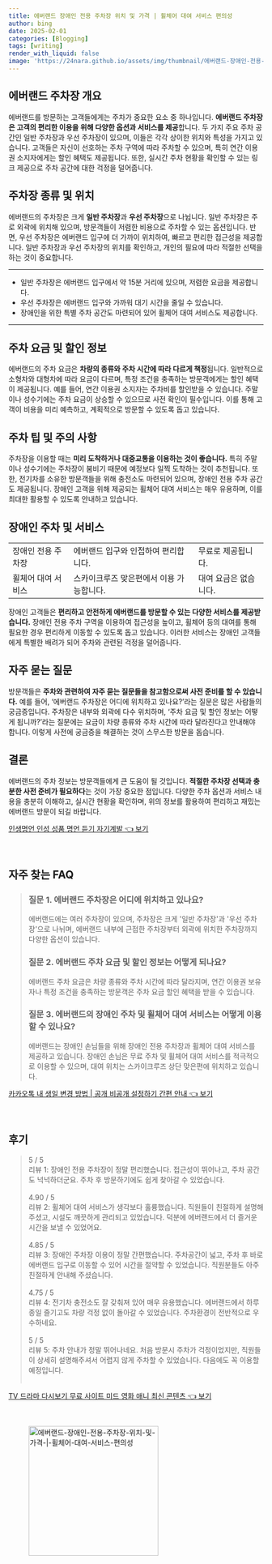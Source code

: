 ```yaml
---
title: 에버랜드 장애인 전용 주차장 위치 및 가격 | 휠체어 대여 서비스 편의성
author: bing
date: 2025-02-01
categories: [Blogging]
tags: [writing]
render_with_liquid: false
image: 'https://24nara.github.io/assets/img/thumbnail/에버랜드-장애인-전용-주차장-위치-및-가격-|-휠체어-대여-서비스-편의성.webp'
---
```



<h2 id='에버랜드 주차장 개요'>에버랜드 주차장 개요</h2>

<p>에버랜드를 방문하는 고객들에게는 주차가 중요한 요소 중 하나입니다. <b>에버랜드 주차장은 고객의 편리한 이용을 위해 다양한 옵션과 서비스를 제공</b>합니다. 두 가지 주요 주차 공간인 일반 주차장과 우선 주차장이 있으며, 이들은 각각 상이한 위치와 특성을 가지고 있습니다. 고객들은 자신이 선호하는 주차 구역에 따라 주차할 수 있으며, 특히 연간 이용권 소지자에게는 할인 혜택도 제공됩니다. 또한, 실시간 주차 현황을 확인할 수 있는 링크 제공으로 주차 공간에 대한 걱정을 덜어줍니다.</p>

<h2 id='주차장 종류 및 위치'>주차장 종류 및 위치</h2>

<p>에버랜드의 주차장은 크게 <b>일반 주차장</b>과 <b>우선 주차장</b>으로 나뉩니다. 일반 주차장은 주로 외곽에 위치해 있으며, 방문객들이 저렴한 비용으로 주차할 수 있는 옵션입니다. 반면, 우선 주차장은 에버랜드 입구에 더 가까이 위치하여, 빠르고 편리한 접근성을 제공합니다. 일반 주차장과 우선 주차장의 위치를 확인하고, 개인의 필요에 따라 적절한 선택을 하는 것이 중요합니다.</p>

<hr />

<ul>
    <li>일반 주차장은 에버랜드 입구에서 약 15분 거리에 있으며, 저렴한 요금을 제공합니다.</li>
    <li>우선 주차장은 에버랜드 입구와 가까워 대기 시간을 줄일 수 있습니다.</li>
    <li>장애인을 위한 특별 주차 공간도 마련되어 있어 휠체어 대여 서비스도 제공합니다.</li>
</ul>

<hr />

<h2 id='주차 요금 및 할인 정보'>주차 요금 및 할인 정보</h2>

<p>에버랜드의 주차 요금은 <b>차량의 종류와 주차 시간에 따라 다르게 책정</b>됩니다. 일반적으로 소형차와 대형차에 따라 요금이 다르며, 특정 조건을 충족하는 방문객에게는 할인 혜택이 제공됩니다. 예를 들어, 연간 이용권 소지자는 주차비를 할인받을 수 있습니다. 주말이나 성수기에는 주차 요금이 상승할 수 있으므로 사전 확인이 필수입니다. 이를 통해 고객이 비용을 미리 예측하고, 계획적으로 방문할 수 있도록 돕고 있습니다.</p>

<h2 id='주차 팁 및 주의 사항'>주차 팁 및 주의 사항</h2>

<p>주차장을 이용할 때는 <b>미리 도착하거나 대중교통을 이용하는 것이 좋습니다.</b> 특히 주말이나 성수기에는 주차장이 붐비기 때문에 예정보다 일찍 도착하는 것이 추천됩니다. 또한, 전기차를 소유한 방문객들을 위해 충전소도 마련되어 있으며, 장애인 전용 주차 공간도 제공됩니다. 장애인 고객을 위해 제공되는 휠체어 대여 서비스는 매우 유용하며, 이를 최대한 활용할 수 있도록 안내하고 있습니다.</p>

<h2 id='장애인 주차 및 서비스'>장애인 주차 및 서비스</h2>

<table>
    <tr>
        <td>장애인 전용 주차장</td>
        <td>에버랜드 입구와 인접하여 편리합니다.</td>
        <td>무료로 제공됩니다.</td>
    </tr>
    <tr>
        <td>휠체어 대여 서비스</td>
        <td>스카이크루즈 맞은편에서 이용 가능합니다.</td>
        <td>대여 요금은 없습니다.</td>
    </tr>
</table>

<p>장애인 고객들은 <b>편리하고 안전하게 에버랜드를 방문할 수 있는 다양한 서비스를 제공받습니다.</b> 장애인 전용 주차 구역을 이용하여 접근성을 높이고, 휠체어 등의 대여를 통해 필요한 경우 편리하게 이동할 수 있도록 돕고 있습니다. 이러한 서비스는 장애인 고객들에게 특별한 배려가 되어 주차와 관련된 걱정을 덜어줍니다.</p>

<h2 id='자주 묻는 질문'>자주 묻는 질문</h2>

<p>방문객들은 <b>주차와 관련하여 자주 묻는 질문들을 참고함으로써 사전 준비를 할 수 있습니다.</b> 예를 들어, ‘에버랜드 주차장은 어디에 위치하고 있나요?’라는 질문은 많은 사람들의 궁금증입니다. 주차장은 내부와 외곽에 다수 위치하며, ‘주차 요금 및 할인 정보는 어떻게 됩니까?’라는 질문에는 요금이 차량 종류와 주차 시간에 따라 달라진다고 안내해야 합니다. 이렇게 사전에 궁금증을 해결하는 것이 스무스한 방문을 돕습니다.</p>

<h2 id='결론'>결론</h2>

<p>에버랜드의 주차 정보는 방문객들에게 큰 도움이 될 것입니다. <b>적절한 주차장 선택과 충분한 사전 준비가 필요하다</b>는 것이 가장 중요한 점입니다. 다양한 주차 옵션과 서비스 내용을 충분히 이해하고, 실시간 현황을 확인하며, 위의 정보를 활용하여 편리하고 재밌는 에버랜드 방문이 되길 바랍니다.</p>


<p><a class="click-button" title="인생명언 인성 성품 명언 듣기 자기계발" href="https://24nara.github.io/posts/%EC%9D%B8%EC%83%9D%EB%AA%85%EC%96%B8-%EC%9D%B8%EC%84%B1-%EC%84%B1%ED%92%88-%EB%AA%85%EC%96%B8-%EB%93%A3%EA%B8%B0-%EC%9E%90%EA%B8%B0%EA%B3%84%EB%B0%9C/" rel="dofollow">인생명언 인성 성품 명언 듣기 자기계발 👈 보기</a></p><br>
<h2 id='자주_찾는_FAQ'>자주 찾는 FAQ</h2>
<div itemscope="" itemtype="https://schema.org/FAQPage"> 
<blockquote> 
<div itemscope="" itemprop="mainEntity" itemtype="https://schema.org/Question"> 
<h3 itemprop="name">질문 1. 에버랜드 주차장은 어디에 위치하고 있나요?</h3> 
<div itemscope="" itemprop="acceptedAnswer" itemtype="https://schema.org/Answer"> 
<span itemprop="text"> 
<p>에버랜드에는 여러 주차장이 있으며, 주차장은 크게 '일반 주차장'과 '우선 주차장'으로 나뉘며, 에버랜드 내부에 근접한 주차장부터 외곽에 위치한 주차장까지 다양한 옵션이 있습니다.</p> 
</span> 
</div> 
</div> 
<div itemscope="" itemprop="mainEntity" itemtype="https://schema.org/Question"> 
<h3 itemprop="name">질문 2. 에버랜드 주차 요금 및 할인 정보는 어떻게 되나요?</h3> 
<div itemscope="" itemprop="acceptedAnswer" itemtype="https://schema.org/Answer"> 
<span itemprop="text"> 
<p>에버랜드 주차 요금은 차량 종류와 주차 시간에 따라 달라지며, 연간 이용권 보유자나 특정 조건을 충족하는 방문객은 주차 요금 할인 혜택을 받을 수 있습니다.</p> 
</span> 
</div> 
</div> 
<div itemscope="" itemprop="mainEntity" itemtype="https://schema.org/Question"> 
<h3 itemprop="name">질문 3. 에버랜드의 장애인 주차 및 휠체어 대여 서비스는 어떻게 이용할 수 있나요?</h3> 
<div itemscope="" itemprop="acceptedAnswer" itemtype="https://schema.org/Answer"> 
<span itemprop="text"> 
<p>에버랜드는 장애인 손님들을 위해 장애인 전용 주차장과 휠체어 대여 서비스를 제공하고 있습니다. 장애인 손님은 무료 주차 및 휠체어 대여 서비스를 적극적으로 이용할 수 있으며, 대여 위치는 스카이크루즈 상단 맞은편에 위치하고 있습니다.</p> 
</span> 
</div> 
</div> 
</blockquote> 
</div>
<p><a class="click-button" title="카카오톡 내 생일 변경 방법 | 공개 비공개 설정하기 간편 안내" href="https://24nara.github.io/posts/%EC%B9%B4%EC%B9%B4%EC%98%A4%ED%86%A1-%EB%82%B4-%EC%83%9D%EC%9D%BC-%EB%B3%80%EA%B2%BD-%EB%B0%A9%EB%B2%95-%EA%B3%B5%EA%B0%9C-%EB%B9%84%EA%B3%B5%EA%B0%9C-%EC%84%A4%EC%A0%95%ED%95%98%EA%B8%B0-%EA%B0%84%ED%8E%B8-%EC%95%88%EB%82%B4/" rel="dofollow">카카오톡 내 생일 변경 방법 | 공개 비공개 설정하기 간편 안내 👈 보기</a></p><br>
<h2 id='후기'>후기</h2>
<div itemscope itemtype="https://schema.org/Product">
  <blockquote>
  <div itemprop="review" itemscope itemtype="https://schema.org/Review">
      <div itemprop="reviewRating" itemscope itemtype="https://schema.org/Rating"> <span itemprop="ratingValue">5</span> / <span itemprop="bestRating">5</span> </div>
      <span itemprop="reviewBody">리뷰 1: 장애인 전용 주차장이 정말 편리했습니다. 접근성이 뛰어나고, 주차 공간도 넉넉하더군요. 주차 후 방문하기에도 쉽게 찾아갈 수 있었습니다.</span>
  </div>
  <br>
  <div itemprop="review" itemscope itemtype="https://schema.org/Review">
      <div itemprop="reviewRating" itemscope itemtype="https://schema.org/Rating"> <span itemprop="ratingValue">4.90</span> / <span itemprop="bestRating">5</span> </div>
      <span itemprop="reviewBody">리뷰 2: 휠체어 대여 서비스가 생각보다 훌륭했습니다. 직원들이 친절하게 설명해 주셨고, 시설도 깨끗하게 관리되고 있었습니다. 덕분에 에버랜드에서 더 즐거운 시간을 보낼 수 있었어요.</span>
  </div>
  <br>
  <div itemprop="review" itemscope itemtype="https://schema.org/Review">
      <div itemprop="reviewRating" itemscope itemtype="https://schema.org/Rating"> <span itemprop="ratingValue">4.85</span> / <span itemprop="bestRating">5</span> </div>
      <span itemprop="reviewBody">리뷰 3: 장애인 주차장 이용이 정말 간편했습니다. 주차공간이 넓고, 주차 후 바로 에버랜드 입구로 이동할 수 있어 시간을 절약할 수 있었습니다. 직원분들도 아주 친절하게 안내해 주셨습니다.</span>
  </div>
  <br>
  <div itemprop="review" itemscope itemtype="https://schema.org/Review">
      <div itemprop="reviewRating" itemscope itemtype="https://schema.org/Rating"> <span itemprop="ratingValue">4.75</span> / <span itemprop="bestRating">5</span> </div>
      <span itemprop="reviewBody">리뷰 4: 전기차 충전소도 잘 갖춰져 있어 매우 유용했습니다. 에버랜드에서 하루 종일 즐기고도 차량 걱정 없이 돌아갈 수 있었습니다. 주차환경이 전반적으로 우수하네요.</span>
  </div>
  <br>
  <div itemprop="review" itemscope itemtype="https://schema.org/Review">
      <div itemprop="reviewRating" itemscope itemtype="https://schema.org/Rating"> <span itemprop="ratingValue">5</span> / <span itemprop="bestRating">5</span> </div>
      <span itemprop="reviewBody">리뷰 5: 주차 안내가 정말 뛰어나네요. 처음 방문시 주차가 걱정이었지만, 직원들이 상세히 설명해주셔서 어렵지 않게 주차할 수 있었습니다. 다음에도 꼭 이용할 예정입니다.</span>
  </div>
  <br>
  </blockquote>
</div>
<p><a class="click-button" title="TV 드라마 다시보기 무료 사이트 미드 영화 애니 최신 콘텐츠" href="https://24nara.github.io/posts/TV-%EB%93%9C%EB%9D%BC%EB%A7%88-%EB%8B%A4%EC%8B%9C%EB%B3%B4%EA%B8%B0-%EB%AC%B4%EB%A3%8C-%EC%82%AC%EC%9D%B4%ED%8A%B8-%EB%AF%B8%EB%93%9C-%EC%98%81%ED%99%94-%EC%95%A0%EB%8B%88-%EC%B5%9C%EC%8B%A0-%EC%BD%98%ED%85%90%EC%B8%A0/" rel="dofollow">TV 드라마 다시보기 무료 사이트 미드 영화 애니 최신 콘텐츠 👈 보기</a></p><br>
<figure class="image"><img src="https://24nara.github.io/assets/img/thumbnail/에버랜드-장애인-전용-주차장-위치-및-가격-|-휠체어-대여-서비스-편의성.webp" alt="에버랜드-장애인-전용-주차장-위치-및-가격-|-휠체어-대여-서비스-편의성" width="256" height="256"></figure>